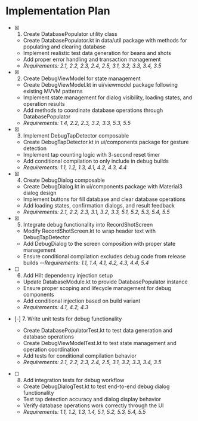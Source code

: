 # Implementation Plan

- [x] 1. Create DatabasePopulator utility class





  - Create DatabasePopulator.kt in data/util package with methods for populating and clearing database
  - Implement realistic test data generation for beans and shots
  - Add proper error handling and transaction management
  - _Requirements: 2.1, 2.2, 2.3, 2.4, 2.5, 3.1, 3.2, 3.3, 3.4, 3.5_

- [x] 2. Create DebugViewModel for state management






  - Create DebugViewModel.kt in ui/viewmodel package following existing MVVM patterns
  - Implement state management for dialog visibility, loading states, and operation results
  - Add methods to coordinate database operations through DatabasePopulator
  - _Requirements: 1.4, 2.2, 2.3, 3.2, 3.3, 5.3, 5.5_

- [x] 3. Implement DebugTapDetector composable






  - Create DebugTapDetector.kt in ui/components package for gesture detection
  - Implement tap counting logic with 3-second reset timer
  - Add conditional compilation to only include in debug builds
  - _Requirements: 1.1, 1.2, 1.3, 4.1, 4.2, 4.3, 4.4_

- [x] 4. Create DebugDialog composable





  - Create DebugDialog.kt in ui/components package with Material3 dialog design
  - Implement buttons for fill database and clear database operations
  - Add loading states, confirmation dialogs, and result feedback
  - _Requirements: 2.1, 2.2, 2.3, 3.1, 3.2, 3.3, 5.1, 5.2, 5.3, 5.4, 5.5_


- [x] 5. Integrate debug functionality into RecordShotScreen




  - Modify RecordShotScreen.kt to wrap header text with DebugTapDetector
  - Add DebugDialog to the screen composition with proper state management
  - Ensure conditional compilation excludes debug code from release builds
  --_Requirements: 1.1, 1.4, 4.1, 4.2, 4.3, 
4.4, 5.4_

- [ ] 6. Add Hilt dependency injection setup

  - Update DatabaseModule.kt to provide DatabasePopulator instance
  - Ensure proper scoping and lifecycle management for debug components
  - Add conditional injection based on build variant
  - _Requirements: 4.1, 4.2, 4.3_

- [-] 7. Write unit tests for debug functionality


  - Create DatabasePopulatorTest.kt to test data generation and database operations
  - Create DebugViewModelTest.kt to test state management and operation coordination
  - Add tests for conditional compilation behavior
  - _Requirements: 2.1, 2.2, 2.3, 2.4, 2.5, 3.1, 3.2, 3.3, 3.4, 3.5_

- [ ] 8. Add integration tests for debug workflow

  - Create DebugDialogTest.kt to test end-to-end debug dialog functionality
  - Test tap detection accuracy and dialog display behavior
  - Verify database operations work correctly through the UI
  - _Requirements: 1.1, 1.2, 1.3, 1.4, 5.1, 5.2, 5.3, 5.4, 5.5_